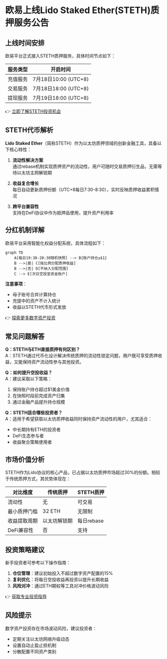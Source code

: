 # 欧易上线Lido Staked Ether(STETH)质押服务公告

## 上线时间安排
欧易平台正式接入STETH质押服务，具体时间节点如下：

| 服务类型   | 开启时间                  |
|------------|---------------------------|
| 充值服务   | 7月18日10:00 (UTC+8)      |
| 交易服务   | 7月18日18:00 (UTC+8)      |
| 提现服务   | 7月19日18:00 (UTC+8)      |

👉 [立即了解STETH投资机会](https://bit.ly/okx_welcome)

## STETH代币解析
**Lido Staked Ether**（简称STETH）作为以太坊质押领域的创新金融工具，具备以下核心特性：

1. **流动性解决方案**  
通过rebase机制实现质押资产的流动性，用户可随时交易质押衍生品，无需等待以太坊主网解锁期

2. **收益复合增长**  
每日自动更新质押份额（UTC+8每日7:30-8:30），实时反映质押收益累积情况

3. **跨平台兼容性**  
支持在DeFi协议中作为抵押品使用，提升资产利用率

## 分红机制详解
欧易平台采用智能化权益分配系统，具体流程如下：

```mermaid
graph TD
    A[每日19:30-20:30随机快照] --> B{账户持仓≥$1}
    B -->|是| C[按比例分配质押收益]
    B -->|否| D[不纳入分配范围]
    C --> E[次日空投至资金账户]
```

**注意事项**：
- 母子账号合并计算持仓
- 充提中的资产不计入统计
- 收益以STETH代币形式发放

👉 [探索更多数字资产投资](https://bit.ly/okx_welcome)

## 常见问题解答

**Q：STETH与ETH直接质押有何区别？**  
A：STETH通过代币化设计解决传统质押的流动性锁定问题，用户既可享受质押收益，又能保持资产流动性参与其他投资。

**Q：如何提升空投收益？**  
A：建议采取以下策略：
1. 保持账户持仓超过$1美金价值
2. 在快照时段前完成资产归集
3. 通过金融产品提升持仓规模

**Q：STETH适合哪些投资者？**  
A：适用于希望获取以太坊质押收益同时保持资产流动性的用户，尤其适合：
- 中长期持有ETH的投资者
- DeFi生态参与者
- 收益聚合策略使用者

## 市场价值分析
STETH作为Lido协议的核心产品，已占据以太坊质押市场超过30%的份额。相较于传统质押方式，其优势体现在：

| 对比维度       | 传统质押       | STETH质押       |
|----------------|----------------|-----------------|
| 流动性         | 无             | 可交易          |
| 最小质押门槛   | 32 ETH         | 无限制          |
| 收益提取周期   | 以太坊解锁期   | 每日rebase      |
| DeFi兼容性     | 否             | 支持            |

## 投资策略建议
新手投资者可参考以下操作指南：

1. **仓位管理**：建议初始投入不超过数字资产配置的15%
2. **复利优化**：将每日空投收益再投资以提升长期收益
3. **风险对冲**：通过ETH期权等工具对冲价格波动风险

👉 [获取专业投资指导](https://bit.ly/okx_welcome)

## 风险提示
数字资产投资存在市场波动风险，建议投资者：
- 定期关注以太坊网络升级动态
- 设置自动止盈止损机制
- 分散配置不同资产类别
